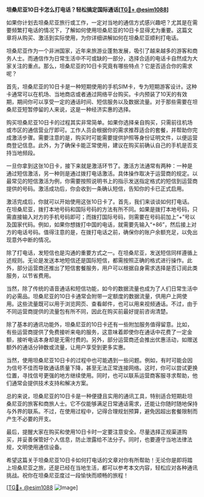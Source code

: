 **坦桑尼亚10日卡怎么打电话？轻松搞定国际通话[[TG💪+ @esim1088](https://t.me/s/esim1088)]**

如果你计划去坦桑尼亚旅行或工作，一定对当地的通信方式感兴趣吧？尤其是在需要频繁打电话的情况下，了解如何使用坦桑尼亚的10日卡显得尤为重要。这篇文章将从购买、激活到实际使用，为你详细讲解如何在坦桑尼亚顺利打电话。

坦桑尼亚作为一个非洲国家，近年来旅游业蓬勃发展，吸引了越来越多的游客和商务人士。而通信作为日常生活中不可或缺的一部分，选择合适的电话卡自然成为大家关注的重点。那么，坦桑尼亚的10日卡究竟有哪些特点？它是否适合你的需求呢？

首先，坦桑尼亚的10日卡是一种短期使用的手机SIM卡，专为短期游客设计。这种卡通常可以在机场、当地商店或者通过网络平台购买。卡内预装了10天的有效期，期间你可以享受一定的通话时间、短信服务以及数据流量。对于那些需要在坦桑尼亚短暂停留的人来说，这是一种经济实惠的选择。

购买坦桑尼亚10日卡的过程其实非常简单。如果你选择亲自购买，只需前往机场或市区的通信营业厅即可。工作人员会根据你的需求推荐适合的套餐，并帮助你完成激活步骤。需要注意的是，购买时可能需要提供护照等身份证明文件，以便运营商登记信息。此外，为了确保卡能正常使用，建议在购买前确认自己的手机是否支持当地频段。

一旦你拿到这张10日卡，接下来就是激活环节了。激活方法通常有两种：一种是通过短信激活，另一种则是通过拨打电话激活。具体操作取决于运营商的规定。以最常见的短信激活为例，你需要按照说明书上的指示发送指定格式的短信到运营商提供的号码。激活成功后，你会收到一条确认短信，告知你的卡已正式启用。

激活完成后，你就可以开始使用这张10日卡了。首先，我们来谈谈如何打电话。在坦桑尼亚，拨打本地号码和国际号码的方法有所不同。如果是拨打本地号码，只需直接输入对方的手机号码即可；而拨打国际号码，则需要在号码前加上“+”号以及国家代码。例如，如果你想拨打中国的电话，就需要先输入“+86”，然后接上对方的电话号码。值得注意的是，在拨打电话之前，确保你的账户余额充足，以免出现意外中断的情况。

除了打电话，发短信也是沟通的重要方式之一。在坦桑尼亚，发送短信同样遵循上述规则。无论是发送本地短信还是国际短信，都需按照正确的格式进行操作。此外，部分运营商还推出了短信套餐服务，用户可以根据自身需求选择是否订阅此类服务，以节省费用。

当然，除了传统的语音通话和短信功能，如今的数据流量也成为了人们日常生活中的必需品。坦桑尼亚的10日卡通常会附带一定额度的数据流量，供用户上网使用。这些流量既可以用于浏览网页、查看邮件，也可以用来视频通话。不过，由于不同运营商提供的流量包有所不同，因此在购买前最好提前咨询清楚。

除了基本的通讯功能外，坦桑尼亚的10日卡还有一些附加服务值得留意。比如，有些运营商提供了免费接听来电的服务，这意味着即使你在通话中花费了一定金额，接听电话本身却是无需付费的。另外，部分运营商还会推出优惠活动，如赠送额外的通话分钟数或流量，让用户享受到更多实惠。

当然，使用坦桑尼亚10日卡的过程中也可能遇到一些问题。例如，有时可能会因为信号不佳而导致通话质量下降，甚至无法正常连接网络。这时，你可以尝试更换位置，寻找信号更强的地方继续使用。同时，也可以联系运营商客服寻求帮助，他们通常会提供技术支持和解决方案。

总的来说，坦桑尼亚的10日卡是一种便捷且实用的通讯工具，特别适合短期赴坦桑尼亚的旅客和商旅人士。它不仅能够满足日常通话需求，还能让你随时随地保持与外界的联系。不过，在使用过程中，记得合理规划预算，避免因超出套餐限制而产生不必要的开支。

最后，提醒大家在购买和使用10日卡时一定要注意安全。尽量选择正规渠道购买，并妥善保管好个人信息，防止泄露给不法分子。同时，也要遵守当地法律法规，文明使用通信设备。

希望这篇关于坦桑尼亚10日卡如何打电话的文章对你有所帮助！无论你是即将踏上坦桑尼亚之旅，还是已经在当地生活，都可以参考本文内容，轻松应对各种通讯挑战。祝你在坦桑尼亚度过一段愉快而顺畅的旅程！

[[TG💪+ @esim1088](https://t.me/s/esim1088) ![Image](https://i.postimg.cc/4NQfJmqS/Snipaste-2025-05-13-00-14-12.png)]